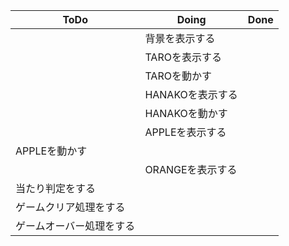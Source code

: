| ToDo | Doing | Done |
| ---- | ---- | ---- |
|  | 背景を表示する ||  |
|  | TAROを表示する ||  |
|  | TAROを動かす ||  |
|  | HANAKOを表示する ||  |
|  | HANAKOを動かす ||  |
|  | APPLEを表示する ||  |
| APPLEを動かす |  ||  |
|  | ORANGEを表示する ||  |
| 当たり判定をする |  ||  |
| ゲームクリア処理をする |  ||  |
| ゲームオーバー処理をする |  ||  |
